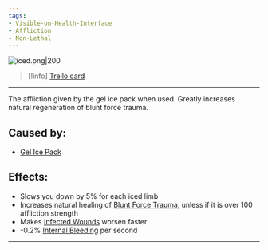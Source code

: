 ```yaml
---
tags:
- Visible-on-Health-Interface
- Affliction
- Non-Lethal
---
```


![iced.png\|200](/Any%20Bodypart/Chilled%20-%20Attachments/6804607ff0ff7074bd8dd3a2.png)

> [!info] [Trello card](https://trello.com/c/ajH66mfk/3-chilled)

---

The affliction given by the gel ice pack when used. Greatly increases natural regeneration of blunt force trauma.

## Caused by:

- [Gel Ice Pack](../Items/Gel%20Ice%20Pack.md)

## Effects:

- Slows you down by 5% for each iced limb
- Increases natural healing of [Blunt Force Trauma]([Wounds](archived/Wounds.md) "‌"), unless if it is over 100 affliction strength
- Makes [Infected Wounds](Infected%20Wounds.md) worsen faster
- -0.2% [Internal Bleeding](../Torso/Internal%20Bleeding.md) per second

---


